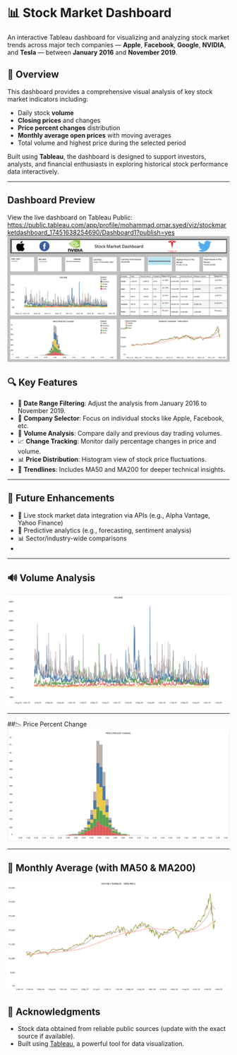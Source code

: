 # 📊 Stock Market Dashboard

An interactive Tableau dashboard for visualizing and analyzing stock market trends across major tech companies — **Apple**, **Facebook**, **Google**, **NVIDIA**, and **Tesla** — between **January 2016** and **November 2019**.

## 🧠 Overview

This dashboard provides a comprehensive visual analysis of key stock market indicators including:

- Daily stock **volume**
- **Closing prices** and changes
- **Price percent changes** distribution
- **Monthly average open prices** with moving averages
- Total volume and highest price during the selected period

Built using **Tableau**, the dashboard is designed to support investors, analysts, and financial enthusiasts in exploring historical stock performance data interactively.

---

## Dashboard Preview

View the live dashboard on Tableau Public: 
https://public.tableau.com/app/profile/mohammad.omar.syed/viz/stockmarketdashboard_17451638254690/Dashboard1?publish=yes
<img src="STOCK MARKET DASHBOARD.png"/>

## 🔍 Key Features

- 📅 **Date Range Filtering**: Adjust the analysis from January 2016 to November 2019.
- 🏢 **Company Selector**: Focus on individual stocks like Apple, Facebook, etc.
- 🔁 **Volume Analysis**: Compare daily and previous day trading volumes.
- 📈 **Change Tracking**: Monitor daily percentage changes in price and volume.
- 📊 **Price Distribution**: Histogram view of stock price fluctuations.
- 🧮 **Trendlines**: Includes MA50 and MA200 for deeper technical insights.

---

## 🚀 Future Enhancements

- 🔌 Live stock market data integration via APIs (e.g., Alpha Vantage, Yahoo Finance)
- 🧠 Predictive analytics (e.g., forecasting, sentiment analysis)
- 📊 Sector/industry-wide comparisons
- 
---

## 🔊 Volume Analysis
<img src="DASHBOARD IMAGES/Volume .png"/>

---

##📉 Price Percent Change 
<img src="DASHBOARD IMAGES/Price % Change .png"/>

---

## 📆 Monthly Average (with MA50 & MA200)
<img src="DASHBOARD IMAGES/monthly avg .png"/>

## 🙌 Acknowledgments

- Stock data obtained from reliable public sources (update with the exact source if available).
- Built using [Tableau](https://www.tableau.com/), a powerful tool for data visualization.
